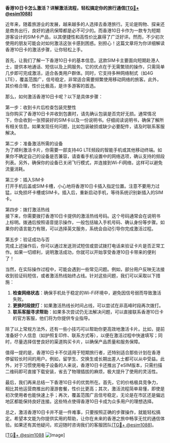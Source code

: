**香港10日卡怎么激活？详解激活流程，轻松搞定你的旅行通信[[TG💪+ @esim1088](https://t.me/s/esim1088)]**

近年来，随着旅游业的发展，越来越多的人选择去香港旅行。无论是购物、探亲还是商务出行，良好的通讯保障都是必不可少的。而香港10日卡作为一款专为短期游客设计的SIM卡产品，以其便捷性和高性价比赢得了广泛好评。然而，不少初次使用的朋友可能会对如何激活这张卡感到困惑。别担心！这篇文章将为你详细解读香港10日卡的激活步骤，让你轻松上手。

首先，让我们了解一下香港10日卡的基本信息。这款SIM卡主要面向短期赴港人士，提供本地通话、短信以及上网服务。它的优点在于无需繁琐的操作，只需简单几步即可完成激活，适合各类用户群体。同时，它支持多种网络制式（如4G LTE），覆盖范围广，信号稳定，非常适合需要频繁使用移动网络的旅客。此外，其价格合理，性价比极高，是许多游客的首选。

那么，如何激活香港10日卡呢？以下是具体步骤：

第一步：收到卡片后检查包装完整性  
当你购买了香港10日卡并收到包裹时，请先确认包装是否完好无损。通常情况下，你会收到一张预装好的SIM卡以及一份说明书。仔细阅读说明书，确保了解所有相关信息。如果发现任何问题，比如包装破损或缺少必要配件，请及时联系客服解决。

第二步：准备激活所需的设备  
为了顺利激活卡片，你需要一部支持4G LTE频段的智能手机或其他移动终端。如果你不确定自己的设备是否兼容，请查看手机设置中的网络选项，确认支持的频段列表。另外，确保你的设备已关闭飞行模式，并连接到Wi-Fi网络，这样可以避免流量消耗。

第三步：插入SIM卡  
打开手机后盖或SIM卡槽，小心地将香港10日卡插入指定位置。注意不要用力过猛，以免损坏卡槽或SIM卡。插入后，重新启动手机，等待系统识别新插入的SIM卡。

第四步：拨打激活热线  
接下来，你需要拨打香港10日卡提供的激活热线号码。这个号码通常会在说明书上标明。拨通后按照语音提示操作，一般包括输入手机号码、确认身份等步骤。如果你的语言能力有限，可以选择英文服务，系统会自动引导你完成激活过程。

第五步：验证成功与否  
完成上述操作后，你可以通过发送测试短信或尝试拨打电话来验证卡片是否正常工作。如果一切顺利，说明激活成功，你就可以开始享受香港10日卡带来的便利了！

当然，在实际操作过程中，可能会遇到一些常见问题。例如，部分用户反映无法接收到验证码短信，或者激活热线始终占线。针对这些问题，我们可以采取以下措施：

1. **检查网络状态**：确保手机处于稳定的Wi-Fi环境中，避免因信号弱而导致激活失败。
2. **更换时段拨打**：如果激活热线长时间占线，可以尝试在非高峰时段再次拨打。
3. **联系客服寻求帮助**：如果多次尝试仍无法解决问题，可以直接联系香港10日卡的官方客服，他们将为你提供专业指导。

除了以上常规方法外，还有一些小技巧可以帮助你更高效地激活卡片。比如，提前准备好个人信息（如护照复印件、联系方式等），以便在激活过程中快速填写；同时，尽量选择信誉良好的渠道购买卡片，以确保产品质量和服务保障。

值得一提的是，香港10日卡不仅适用于短期旅行者，还特别适合那些计划在香港停留较长时间的用户。例如，留学生、交换生或长期出差人士都可以从中受益。此外，对于习惯使用电子设备的人来说，香港10日卡还推出了eSIM版本，只需扫描二维码即可直接下载安装，省去了物理插拔的麻烦，极大提升了使用的灵活性。

最后，我们再来总结一下香港10日卡的优势所在。首先，它的价格极具竞争力，相比其他运营商推出的漫游套餐，性价比更高；其次，激活流程简单易懂，即使是初次使用者也能快速上手；再次，覆盖范围广且信号稳定，无论是在市区还是偏远地区都能保持良好连接。这些特点使得香港10日卡成为众多用户的理想选择。

总之，激活香港10日卡并不是一件难事，只要按照正确的步骤操作，就能轻松搞定。希望本文能为你提供实用的帮助，让你在未来的香港之旅中畅享无忧的通信体验。如果还有其他疑问，欢迎随时咨询我们的客服团队[[TG💪+ @esim1088](https://t.me/s/esim1088)]。

[[TG💪+ @esim1088](https://t.me/s/esim1088) ![Image](https://i.postimg.cc/4NQfJmqS/Snipaste-2025-05-13-00-14-12.png)]